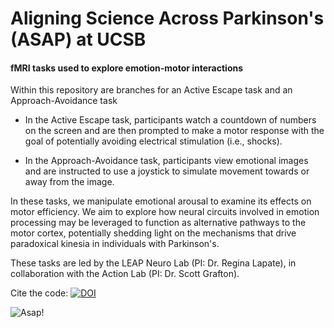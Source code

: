 # Aligning Science Across Parkinson's (ASAP) at UCSB

#### fMRI tasks used to explore emotion-motor interactions

Within this repository are branches for an Active Escape task and an Approach-Avoidance task


  - In the Active Escape task, participants watch a countdown of numbers on the screen and are then prompted to make a motor response with the goal of potentially avoiding electrical stimulation (i.e., shocks).

   - In the Approach-Avoidance task, participants view emotional images and are instructed to use a joystick to simulate movement towards or away from the image. 

In these tasks, we manipulate emotional arousal to examine its effects on motor efficiency. We aim to explore how neural circuits involved in emotion processing may be leveraged to function as alternative pathways to the motor cortex, potentially shedding light on the mechanisms that drive paradoxical kinesia in individuals with Parkinson's.   

These tasks are led by the LEAP Neuro Lab (PI: Dr. Regina Lapate), in collaboration with the Action Lab (PI: Dr. Scott Grafton).

Cite the code: [![DOI](https://zenodo.org/badge/537175310.svg)](https://zenodo.org/badge/latestdoi/537175310)


![Asap!](https://github.com/LEAPNeuroLab/ASAP/blob/main/Active%20Escape/TaskDesign/asapImg.png "Asap logo")
